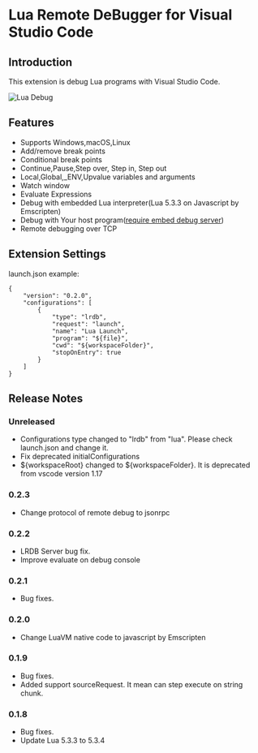 # Lua Remote DeBugger for Visual Studio Code

## Introduction

This extension is debug Lua programs with Visual Studio Code.

![Lua Debug](https://raw.githubusercontent.com/satoren/LRDB/master/vscode_extension/images/lrdb.gif)

## Features

* Supports Windows,macOS,Linux
* Add/remove break points
* Conditional break points
* Continue,Pause,Step over, Step in, Step out
* Local,Global,_ENV,Upvalue variables and arguments
* Watch window
* Evaluate Expressions
* Debug with embedded Lua interpreter(Lua 5.3.3 on Javascript by Emscripten)
* Debug with Your host program([require embed debug server](https://github.com/satoren/LRDB))
* Remote debugging over TCP



## Extension Settings

launch.json example:
```
{
    "version": "0.2.0",
    "configurations": [
        {
            "type": "lrdb",
            "request": "launch",
            "name": "Lua Launch",
            "program": "${file}",
            "cwd": "${workspaceFolder}",
            "stopOnEntry": true
        }
    ]
}
```

## Release Notes
### Unreleased
- Configurations type changed to "lrdb" from "lua". Please check launch.json and change it.
- Fix deprecated initialConfigurations
- ${workspaceRoot} changed to ${workspaceFolder}. It is deprecated from vscode version 1.17

### 0.2.3
- Change protocol of remote debug to jsonrpc

### 0.2.2
- LRDB Server bug fix.
- Improve evaluate on debug console

### 0.2.1
- Bug fixes.

### 0.2.0
- Change LuaVM native code to javascript by Emscripten

### 0.1.9
- Bug fixes.
- Added support sourceRequest. It mean can step execute on string chunk.

### 0.1.8
- Bug fixes.
- Update Lua 5.3.3 to 5.3.4
